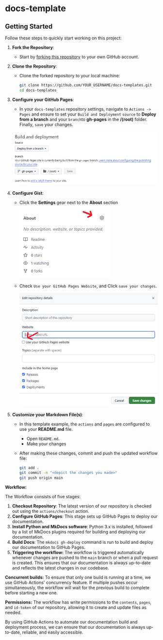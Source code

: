 # docs-template

## Getting Started

Follow these steps to quickly start working on this project:

1. **Fork the Repository**:
   - Start by [forking this repository](https://github.com/AJLab-GH/docs-templates/fork)
     to your own GitHub account.

2. **Clone the Repository**:

   - Clone the forked repository to your local machine:

     ```bash
     git clone https://github.com/YOUR_USERNAME/docs-templates.git
     cd docs-templates
     ```

3. **Configure your GitHub Pages**:
   - In your `docs-templates` repository settings, navigate
     to `Actions -> Pages` and ensure to set your `Build and Deployment`
     `source` to **Deploy from a branch** and your `branch`to **gh-pages**
     in the **/(root)** folder. Finally, `save` your changes.

   ![GitHub Actions Page Permissions](images/page-permissions.PNG)

4. **Configure Gist**:

   - Click the **Settings** gear next to the **About** section

     ![About Section Pages 1](images/about-setting1.PNG)

   - Check `Use your GitHub Pages Website`, and Click `save your changes`.

     ![About Section Pages 2](images/about-setting2.PNG)

5. **Customize your Markdown File(s)**:
   - In this template example, the `actions` and `pages` are configured to use
     your **README.md** file.
     - Open `README.md`.
     - Make your changes

   - After making these changes, commit and push the updated workflow file:

     ```bash
     git add .
     git commit -m "<depict the changes you made>"
     git push origin main
     ```

**Workflow:**

The Workflow consists of five stages:

1. **Checkout Repository**: The latest version of our repository is
checked out using the `actions/checkout` action.
1. **Configure GitHub Pages**: This stage sets up GitHub Pages to deploy
our documentation.
1. **Install Python and MkDocs software**: Python 3.x is installed,
followed by a list of MkDocs plugins required for building and deploying
our documentation.
1. **Build Docs**: The `mkdocs gh-deploy` command is run to build and
deploy our documentation to GitHub Pages.
1. **Triggering the workflow:**
The workflow is triggered automatically whenever changes are pushed to the
`main` branch or when a pull request is created. This ensures that our
documentation is always up-to-date and reflects the latest changes in our
codebase.

**Concurrent builds:**
To ensure that only one build is running at a time, we use GitHub Actions'
concurrency feature. If multiple pushes occur simultaneously, the workflow
will wait for the previous build to complete before starting a new one.

**Permissions:**
The workflow has write permissions to the `contents`, `pages`, and
`id-token` of our repository, allowing it to create and update files as
needed.

By using GitHub Actions to automate our documentation build and deployment
process, we can ensure that our documentation is always up-to-date,
reliable, and easily accessible.
